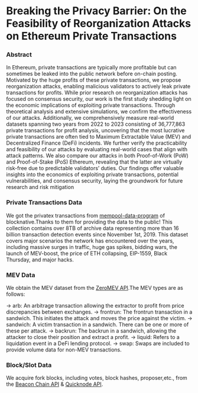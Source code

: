 # Breaking the Privacy Barrier: On the Feasibility of Reorganization Attacks on Ethereum Private Transactions


### Abstract

In Ethereum, private transactions are typically more profitable but
can sometimes be leaked into the public network before on-chain
posting. Motivated by the huge profits of these private transactions,
we propose reorganization attacks, enabling malicious validators to
actively leak private transactions for profits. While prior research
on reorganization attacks has focused on consensus security, our
work is the first study shedding light on the economic implications
of exploiting private transactions. Through theoretical analysis and
extensive simulations, we confirm the effectiveness of our attacks.
Additionally, we comprehensively measure real-world datasets
spanning two years from 2022 to 2023 consisting of 36,777,863
private transactions for profit analysis, uncovering that the most
lucrative private transactions are often tied to Maximum Extractable
Value (MEV) and Decentralized Finance (DeFi) incidents. We further
verify the practicability and feasibility of our attacks by evaluating
real-world cases that align with attack patterns. We also compare
our attacks in both Proof-of-Work (PoW) and Proof-of-Stake (PoS)
Ethereum, revealing that the latter are virtually risk-free due to
predictable validators’ duties. Our findings offer valuable insights
into the economics of exploiting private transactions, potential
vulnerabilities, and consensus security, laying the groundwork for
future research and risk mitigation

### Private Transactions Data


We got the privatex transactions from [mempool-data-program](https://docs.blocknative.com/mempool-data-program) of blocknative.Thanks to them for providing the data to the public!
This collection contains over 8TB of archive data representing more than 16 billion transaction detection events since November 1st, 2019. 
This dataset covers major scenarios the network has encountered over the years, including massive surges in traffic, huge gas spikes, bidding wars, the launch of MEV-boost, the price of ETH collapsing, EIP-1559, Black Thursday, and major hacks.


### MEV Data
We obtain the MEV dataset from the [ZeroMEV API](https://data.zeromev.org/docs/).The MEV  types are as follows:

-> arb: An arbitrage transaction allowing the extractor to profit from price discrepancies between exchanges.
-> frontrun: The frontrun transaction in a sandwich. This initiates the attack and moves the price against the victim.
-> sandwich: A victim transaction in a sandwich. There can be one or more of these per attack.
-> backrun: The backrun in a sandwich, allowing the attacker to close their position and extract a profit.
-> liquid: Refers to a liquidation event in a DeFi lending protocol.
-> swap: Swaps are included to provide volume data for non-MEV transactions.


### Block/Slot Data
We acquire fork blocks, including votes, block hashes, proposer,etc., from the [Beacon Chain API](https://beaconcha.in/) & [Quicknode API](https://www.quicknode.com/docs/ethereum).
